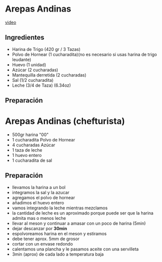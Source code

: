 # Arepas Andinas
[video](https://youtu.be/AfrFor233EE)

## Ingredientes

- Harina de Trigo (420 gr / 3 Tazas)
- Polvo de Hornear (1 cucharadita)(no es necesario si usas harina de trigo leudante)
- Huevo (1 unidad)
- Azúcar (2 cucharadas)
- Mantequilla derretida (2 cucharadas)
- Sal (1/2 cucharadita)
- Leche (3/4 de Taza) (6.34oz)

## Preparación



# Arepas Andinas (chefturista)

- 500gr harina "00"
- 1 cucharadita Polvo de Hornear
- 4 cucharadas Azúcar
- 1 taza de leche
- 1 huevo entero
- 1 cucharadita de sal

## Preparación

- llevamos la harina a un bol
- integramos la sal y la azucar
- agregamos el polvo de hornear
- añadimos el huevo entero
- vamos integrando la leche mientras mezclamos
- la cantidad de leche es un aproximado porque puede ser que la harina admita mas o menos leche
- llevar al meson y continuar a amasar con un poco de harina (5min)
- dejar descanzar por **30min**
- espolvoreamos harina en el meson y estiramos
- debe tener aprox. 5mm de grosor
- cortar con un envase redondo
- calentamos una plancha y le pasamos aceite con una servilleta
- 3min (aprox) de cada lado a temperatura baja

